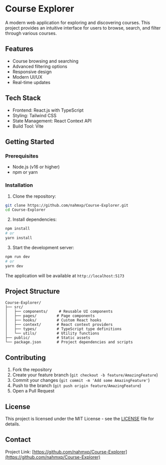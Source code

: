 # Course Explorer

A modern web application for exploring and discovering courses. This project provides an intuitive interface for users to browse, search, and filter through various courses.

## Features

- Course browsing and searching
- Advanced filtering options
- Responsive design
- Modern UI/UX
- Real-time updates

## Tech Stack

- Frontend: React.js with TypeScript
- Styling: Tailwind CSS
- State Management: React Context API
- Build Tool: Vite

## Getting Started

### Prerequisites

- Node.js (v16 or higher)
- npm or yarn

### Installation

1. Clone the repository:
```bash
git clone https://github.com/nahmxp/Course-Explorer.git
cd Course-Explorer
```

2. Install dependencies:
```bash
npm install
# or
yarn install
```

3. Start the development server:
```bash
npm run dev
# or
yarn dev
```

The application will be available at `http://localhost:5173`

## Project Structure

```
Course-Explorer/
├── src/
│   ├── components/     # Reusable UI components
│   ├── pages/         # Page components
│   ├── hooks/         # Custom React hooks
│   ├── context/       # React context providers
│   ├── types/         # TypeScript type definitions
│   └── utils/         # Utility functions
├── public/            # Static assets
└── package.json       # Project dependencies and scripts
```

## Contributing

1. Fork the repository
2. Create your feature branch (`git checkout -b feature/AmazingFeature`)
3. Commit your changes (`git commit -m 'Add some AmazingFeature'`)
4. Push to the branch (`git push origin feature/AmazingFeature`)
5. Open a Pull Request

## License

This project is licensed under the MIT License - see the [LICENSE](LICENSE) file for details.

## Contact

Project Link: [https://github.com/nahmxp/Course-Explorer](https://github.com/nahmxp/Course-Explorer) 